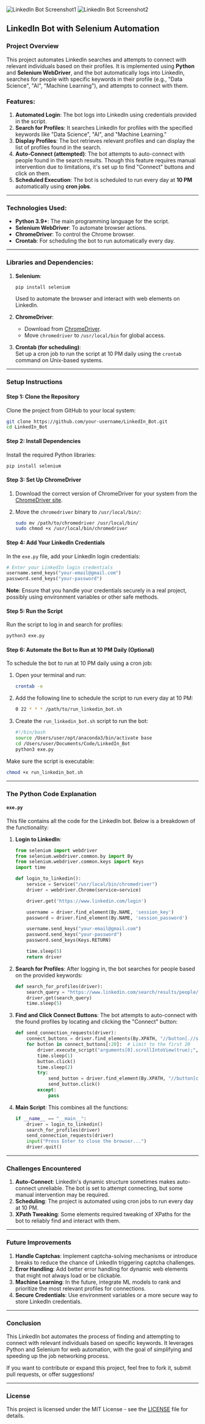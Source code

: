![LinkedIn Bot Screenshot1](ss1.png)
![LinkedIn Bot Screenshot2](ss2.png)

## LinkedIn Bot with Selenium Automation

### Project Overview
This project automates LinkedIn searches and attempts to connect with relevant individuals based on their profiles. It is implemented using **Python** and **Selenium WebDriver**, and the bot automatically logs into LinkedIn, searches for people with specific keywords in their profile (e.g., "Data Science", "AI", "Machine Learning"), and attempts to connect with them.

### Features:
1. **Automated Login**: The bot logs into LinkedIn using credentials provided in the script.
2. **Search for Profiles**: It searches LinkedIn for profiles with the specified keywords like "Data Science", "AI", and "Machine Learning."
3. **Display Profiles**: The bot retrieves relevant profiles and can display the list of profiles found in the search.
4. **Auto-Connect (attempted)**: The bot attempts to auto-connect with people found in the search results. Though this feature requires manual intervention due to limitations, it's set up to find "Connect" buttons and click on them.
5. **Scheduled Execution**: The bot is scheduled to run every day at **10 PM** automatically using **cron jobs**.

---

### Technologies Used:
- **Python 3.9+**: The main programming language for the script.
- **Selenium WebDriver**: To automate browser actions.
- **ChromeDriver**: To control the Chrome browser.
- **Crontab**: For scheduling the bot to run automatically every day.

---

### Libraries and Dependencies:
1. **Selenium**:
   ```bash
   pip install selenium
   ```
   Used to automate the browser and interact with web elements on LinkedIn.

2. **ChromeDriver**:  
   - Download from [ChromeDriver](https://sites.google.com/chromium.org/driver/).
   - Move `chromedriver` to `/usr/local/bin` for global access.

3. **Crontab (for scheduling)**:  
   Set up a cron job to run the script at 10 PM daily using the `crontab` command on Unix-based systems.

---

### Setup Instructions

#### Step 1: Clone the Repository
Clone the project from GitHub to your local system:

```bash
git clone https://github.com/your-username/LinkedIn_Bot.git
cd LinkedIn_Bot
```

#### Step 2: Install Dependencies
Install the required Python libraries:

```bash
pip install selenium
```

#### Step 3: Set Up ChromeDriver
1. Download the correct version of ChromeDriver for your system from the [ChromeDriver site](https://sites.google.com/chromium.org/driver/).
2. Move the `chromedriver` binary to `/usr/local/bin/`:

   ```bash
   sudo mv /path/to/chromedriver /usr/local/bin/
   sudo chmod +x /usr/local/bin/chromedriver
   ```

#### Step 4: Add Your LinkedIn Credentials
In the `exe.py` file, add your LinkedIn login credentials:

```python
# Enter your LinkedIn login credentials
username.send_keys("your-email@gmail.com")
password.send_keys("your-password")
```

**Note**: Ensure that you handle your credentials securely in a real project, possibly using environment variables or other safe methods.

#### Step 5: Run the Script
Run the script to log in and search for profiles:

```bash
python3 exe.py
```

#### Step 6: Automate the Bot to Run at 10 PM Daily (Optional)
To schedule the bot to run at 10 PM daily using a cron job:
1. Open your terminal and run:
   
   ```bash
   crontab -e
   ```

2. Add the following line to schedule the script to run every day at 10 PM:

   ```bash
   0 22 * * * /path/to/run_linkedin_bot.sh
   ```

3. Create the `run_linkedin_bot.sh` script to run the bot:

   ```bash
   #!/bin/bash
   source /Users/user/opt/anaconda3/bin/activate base
   cd /Users/user/Documents/Code/LinkedIn_Bot
   python3 exe.py
   ```

Make sure the script is executable:

```bash
chmod +x run_linkedin_bot.sh
```

---

### The Python Code Explanation

#### `exe.py`
This file contains all the code for the LinkedIn bot. Below is a breakdown of the functionality:

1. **Login to LinkedIn**:
   ```python
   from selenium import webdriver
   from selenium.webdriver.common.by import By
   from selenium.webdriver.common.keys import Keys
   import time

   def login_to_linkedin():
       service = Service("/usr/local/bin/chromedriver")
       driver = webdriver.Chrome(service=service)

       driver.get('https://www.linkedin.com/login')

       username = driver.find_element(By.NAME, 'session_key')
       password = driver.find_element(By.NAME, 'session_password')

       username.send_keys("your-email@gmail.com")
       password.send_keys("your-password")
       password.send_keys(Keys.RETURN)

       time.sleep(5)
       return driver
   ```

2. **Search for Profiles**:
   After logging in, the bot searches for people based on the provided keywords:
   ```python
   def search_for_profiles(driver):
       search_query = "https://www.linkedin.com/search/results/people/?keywords=data%20science%20ai%20ml"
       driver.get(search_query)
       time.sleep(5)
   ```

3. **Find and Click Connect Buttons**:
   The bot attempts to auto-connect with the found profiles by locating and clicking the "Connect" button:
   ```python
   def send_connection_requests(driver):
       connect_buttons = driver.find_elements(By.XPATH, "//button[.//span[contains(text(), 'Connect')]]")
       for button in connect_buttons[:20]:  # Limit to the first 20
           driver.execute_script("arguments[0].scrollIntoView(true);", button)
           time.sleep(1)
           button.click()
           time.sleep(2)
           try:
               send_button = driver.find_element(By.XPATH, "//button[contains(text(), 'Send')]")
               send_button.click()
           except:
               pass
   ```

4. **Main Script**:
   This combines all the functions:
   ```python
   if __name__ == "__main__":
       driver = login_to_linkedin()
       search_for_profiles(driver)
       send_connection_requests(driver)
       input("Press Enter to close the browser...")
       driver.quit()
   ```

---

### Challenges Encountered

1. **Auto-Connect**: LinkedIn's dynamic structure sometimes makes auto-connect unreliable. The bot is set to attempt connecting, but some manual intervention may be required.
2. **Scheduling**: The project is automated using cron jobs to run every day at 10 PM.
3. **XPath Tweaking**: Some elements required tweaking of XPaths for the bot to reliably find and interact with them.

---

### Future Improvements

1. **Handle Captchas**: Implement captcha-solving mechanisms or introduce breaks to reduce the chance of LinkedIn triggering captcha challenges.
2. **Error Handling**: Add better error handling for dynamic web elements that might not always load or be clickable.
3. **Machine Learning**: In the future, integrate ML models to rank and prioritize the most relevant profiles for connections.
4. **Secure Credentials**: Use environment variables or a more secure way to store LinkedIn credentials.

---

### Conclusion

This LinkedIn bot automates the process of finding and attempting to connect with relevant individuals based on specific keywords. It leverages Python and Selenium for web automation, with the goal of simplifying and speeding up the job networking process.

If you want to contribute or expand this project, feel free to fork it, submit pull requests, or offer suggestions!

---

### License
This project is licensed under the MIT License - see the [LICENSE](LICENSE) file for details.

